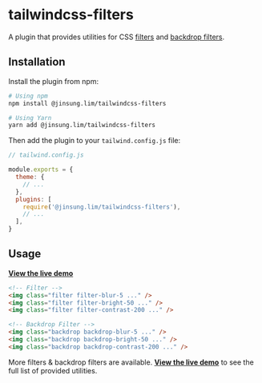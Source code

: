 # tailwindcss-filters

A plugin that provides utilities for CSS [filters](https://developer.mozilla.org/en-US/docs/Web/CSS/filter) and [backdrop filters](https://developer.mozilla.org/en-US/docs/Web/CSS/backdrop-filter).

## Installation

Install the plugin from npm:

```sh
# Using npm
npm install @jinsung.lim/tailwindcss-filters

# Using Yarn
yarn add @jinsung.lim/tailwindcss-filters
```

Then add the plugin to your `tailwind.config.js` file:

```js
// tailwind.config.js

module.exports = {
  theme: {
    // ...
  },
  plugins: [
    require('@jinsung.lim/tailwindcss-filters'),
    // ...
  ],
}
```

## Usage

[**View the live demo**](https://tailwindcss-filters.vercel.app/)

```html
<!-- Filter -->
<img class="filter filter-blur-5 ..." />
<img class="filter filter-bright-50 ..." />
<img class="filter filter-contrast-200 ..." />

<!-- Backdrop Filter -->
<img class="backdrop backdrop-blur-5 ..." />
<img class="backdrop backdrop-bright-50 ..." />
<img class="backdrop backdrop-contrast-200 ..." />
```

More filters & backdrop filters are available.
[**View the live demo**](https://tailwindcss-filters.vercel.app/) to see the full list of provided utilities.
